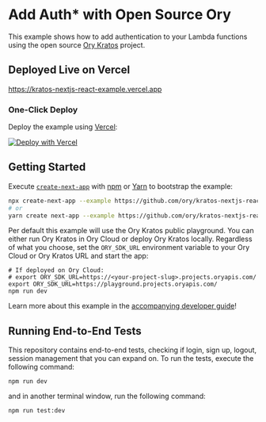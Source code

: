 # Add Auth\* with Open Source Ory

This example shows how to add authentication to your Lambda functions using the
open source [Ory Kratos](https://github.com/ory/kratos) project.

## Deployed Live on Vercel

https://kratos-nextjs-react-example.vercel.app

### One-Click Deploy

Deploy the example using
[Vercel](https://vercel.com?utm_source=github&utm_medium=readme):

[![Deploy with Vercel](https://vercel.com/button)](https://vercel.com/new/clone?repository-url=https://github.com/vercel/examples/tree/main/edge-functions/auth-with-ory&env=NEXT_PUBLIC_CLERK_FRONTEND_API,CLERK_API_KEY,CLERK_JWT_KEY&project-name=clerk-authentication&repo-name=clerk-authentication)

## Getting Started

Execute
[`create-next-app`](https://github.com/vercel/next.js/tree/canary/packages/create-next-app)
with [npm](https://docs.npmjs.com/cli/init) or
[Yarn](https://yarnpkg.com/lang/en/docs/cli/create/) to bootstrap the example:

```bash
npx create-next-app --example https://github.com/ory/kratos-nextjs-react-example auth-with-ory
# or
yarn create next-app --example https://github.com/ory/kratos-nextjs-react-example auth-with-ory
```

Per default this example will use the Ory Kratos public playground. You can
either run Ory Kratos in Ory Cloud or deploy Ory Kratos locally. Regardless of
what you choose, set the `ORY_SDK_URL` environment variable to your Ory Cloud or
Ory Kratos URL and start the app:

```shell
# If deployed on Ory Cloud:
# export ORY_SDK_URL=https://<your-project-slug>.projects.oryapis.com/
export ORY_SDK_URL=https://playground.projects.oryapis.com/
npm run dev
```

Learn more about this example in the
[accompanying developer guide](https://www.ory.sh/login-spa-react-nextjs-authentication-example-api/?utm_source=vercel&utm_medium=github&utm_campaign=auth-with-ory)!

## Running End-to-End Tests

This repository contains end-to-end tests, checking if login, sign up, logout,
session management that you can expand on. To run the tests, execute the
following command:

```shell
npm run dev
```

and in another terminal window, run the following command:

```shell
npm run test:dev
```
